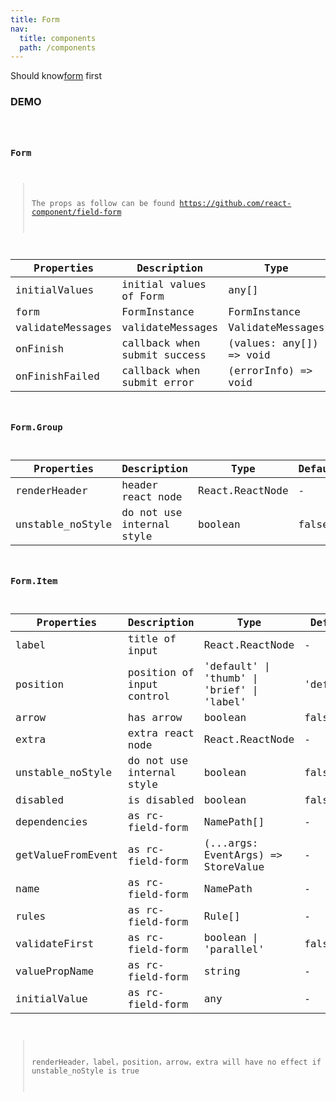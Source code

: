 ```yaml
---
title: Form
nav:
  title: components
  path: /components
---
```


Should know[form](../wiki/form) first


### DEMO

<code src="./demo/form.tsx" />

### Form

> The props as follow can be found https://github.com/react-component/field-form

| Properties       | Description                  | Type                    | Default |
| ---------------- | ---------------------------- | ----------------------- | ------- |
| initialValues    | initial values of Form       | any[]                   | []      |
| form             | FormInstance                 | FormInstance            | -       |
| validateMessages | validateMessages             | ValidateMessages        | -       |
| onFinish         | callback when submit success | (values: any[]) => void | -       |
| onFinishFailed   | callback when submit error   | (errorInfo) => void     | -       |

### Form.Group

| Properties       | Description               | Type            | Default |
| ---------------- | ------------------------- | --------------- | ------- |
| renderHeader     | header react node         | React.ReactNode | -       |
| unstable_noStyle | do not use internal style | boolean         | false   |

### Form.Item

| Properties        | Description               | Type                                       | Default   |
| ----------------- | ------------------------- | ------------------------------------------ | --------- |
| label             | title of input            | React.ReactNode                            | -         |
| position          | position of input control | 'default' \| 'thumb' \| 'brief' \| 'label' | 'default' |
| arrow             | has arrow                 | boolean                                    | false     |
| extra             | extra react node          | React.ReactNode                            | -         |
| unstable_noStyle  | do not use internal style | boolean                                    | false     |
| disabled          | is disabled               | boolean                                    | false     |
| dependencies      | as rc-field-form          | NamePath[]                                 | -         |
| getValueFromEvent | as rc-field-form          | (...args: EventArgs) => StoreValue         | -         |
| name              | as rc-field-form          | NamePath                                   | -         |
| rules             | as rc-field-form          | Rule[]                                     | -         |
| validateFirst     | as rc-field-form          | boolean \| 'parallel'                      | false     |
| valuePropName     | as rc-field-form          | string                                     | -         |
| initialValue      | as rc-field-form          | any                                        | -         |

> renderHeader，label，position，arrow，extra will have no effect if unstable_noStyle is true
